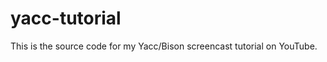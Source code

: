 yacc-tutorial
=============

This is the source code for my Yacc/Bison screencast tutorial on YouTube. 
